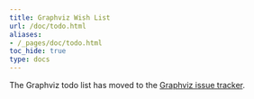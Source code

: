 ```yaml
---
title: Graphviz Wish List
url: /doc/todo.html
aliases:
- /_pages/doc/todo.html
toc_hide: true
type: docs
---
```

The Graphviz todo list has moved to the [Graphviz issue tracker](https://gitlab.com/graphviz/graphviz/-/issues).
